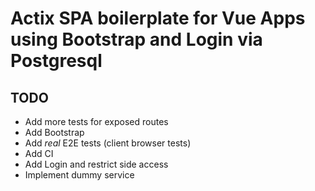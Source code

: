 # Actix SPA boilerplate for Vue Apps using Bootstrap and Login via Postgresql

## TODO
- Add more tests for exposed routes
- Add Bootstrap
- Add *real* E2E tests (client browser tests)
- Add CI
- Add Login and restrict side access
- Implement dummy service
